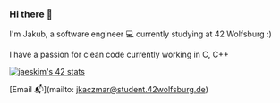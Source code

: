 ### Hi there 👋

I'm Jakub, a software engineer 💻 currently studying at 42 Wolfsburg :)

I have a passion for clean code currently working in C, C++

[![jaeskim's 42 stats](https://badge42.herokuapp.com/api/stats/jkaczmar)](https://github.com/JaeSeoKim/badge42)

[Email 📬](mailto: jkaczmar@student.42wolfsburg.de)
